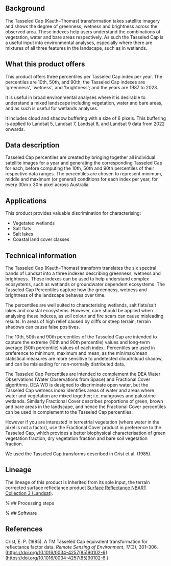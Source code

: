 ## Background

The Tasseled Cap (Kauth&ndash;Thomas) transformation takes satellite imagery and shows the degree of greenness, wetness and brightness across the observed area. These indexes help users understand the combinations of vegetation, water and bare areas respectively. As such the Tasseled Cap is a useful input into environmental analyses, especially where there are mixtures of all three features in the landscape, such as in wetlands.

## What this product offers

This product offers three percentiles per Tasseled Cap index per year. The percentiles are 10th, 50th, and 90th; the Tasseled Cap indexes are 'greenness', 'wetness', and 'brightness'; and the years are 1987 to 2023.

It is useful in broad environmental analyses where it is desirable to understand a mixed landscape including vegetation, water and bare areas, and as such is useful for wetlands analyses.

It includes cloud and shadow buffering with a size of 6 pixels. This buffering is applied to Landsat 5, Landsat 7, Landsat 8, and Landsat 9 data from 2022 onwards.

## Data description

Tasseled Cap percentiles are created by bringing together all individual satellite images for a year and generating the corresponding Tasseled Cap for each, before computing the 10th, 50th and 90th percentiles of their respective data ranges. The percentiles are chosen to represent minimum, middle and maximum (or general) conditions for each index per year, for every 30m x 30m pixel across Australia.

## Applications

This product provides valuable discrimination for characterising:

* Vegetated wetlands
* Salt flats
* Salt lakes
* Coastal land cover classes

## Technical information

The Tasseled Cap (Kauth&ndash;Thomas) transform translates the six spectral bands of Landsat into a three indexes describing greenness, wetness and brightness.  These indexes can be used to help understand complex ecosystems, such as wetlands or groundwater dependent ecosystems. The Tasseled Cap Percentiles capture how the greenness, wetness and brightness of the landscape behaves over time. 

The percentiles are well suited to characterising wetlands, salt flats/salt lakes and coastal ecosystems. However, care should be applied when analysing these indexes, as soil colour and fire scars can cause misleading results. In areas of high relief caused by cliffs or steep terrain, terrain shadows can cause false positives.

The 10th, 50th and 90th percentiles of the Tasseled Cap are intended to capture the extreme (10th and 90th percentile) values and long-term average (50th percentile) values of each index.  Percentiles are used in preference to minimum, maximum and mean, as the min/max/mean statistical measures are more sensitive to undetected cloud/cloud shadow, and can be misleading for non-normally distributed data.

The Tasseled Cap Percentiles are intended to complement the DEA Water Observations (Water Observations from Space) and Fractional Cover algorithms. DEA WO is designed to discriminate open water, but the Tasseled Cap wetness index identifies areas of water and areas where water and vegetation are mixed together; i.e. mangroves and palustrine wetlands. Similarly Fractional Cover describes proportions of green, brown and bare areas in the landscape, and hence the Fractional Cover percentiles can be used in complement to the Tasseled Cap percentiles.

However if you are interested in terrestrial vegetation (where water in the pixel is not a factor), use the Fractional Cover product in preference to the Tasseled Cap, which provides a better biophysical characterisation of green vegetation fraction, dry vegetation fraction and bare soil vegetation fraction.

We used the Tasseled Cap transforms described in Crist et al. (1985).

## Lineage

The lineage of this product is inherited from its sole input, the terrain corrected surface reflectance product [Surface Reflectance NBART Collection 3 (Landsat)](https://knowledge.dea.ga.gov.au/data/category/dea-surface-reflectance/).

% ## Processing steps

% ## Software

## References

Crist, E. P. (1985). A TM Tasseled Cap equivalent transformation for reflectance factor data. *Remote Sensing of Environment*, *17*(3), 301–306. [https://doi.org/10.1016/0034-4257(85)90102-6](https://doi.org/10.1016/0034-4257(85)90102-6 )

